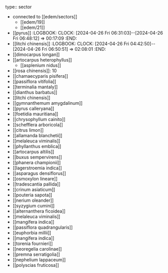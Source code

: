 type:: sector

- connected to [[edem/sectors]]
	- [[edem/19]]
	- [[edem/21]]
- [[pyrus]]
  :LOGBOOK:
  CLOCK: [2024-04-26 Fri 06:31:03]--[2024-04-26 Fri 06:48:12] =>  00:17:09
  :END:
- [[litchi chinensis]]
  :LOGBOOK:
  CLOCK: [2024-04-26 Fri 04:42:50]--[2024-04-26 Fri 06:50:51] =>  02:08:01
  :END:
- [[dimocarpus longan]]
- [[artocarpus heterophyllus]]
	- [[asplenium nidus]]
- [[rosa chinensis]]: 10
- [[chamaecyparis pisifera]]
- [[passiflora vitifolia]]
- [[terminalia mantaly]]
- [[dianthus barbatus]]
- [[litchi chinensis]]
- [[gymnanthemum amygdalinum]]
- [[pyrus calleryana]]
- [[foetidia mauritiana]]
- [[chrysophyllum cainito]]
- [[schefflera arboricola]]
- [[citrus limon]]
- [[allamanda blanchetii]]
- [[melaleuca viminalis]]
- [[phyllanthus emblica]]
- [[artocarpus altilis]]
- [[buxus sempervirens]]
- [[phanera championii]]
- [[lagerstroemia indica]]
- [[asparagus densiflorus]]
- [[osmoxylon lineare]]
- [[tradescantia pallida]]
- [[crinum asiaticum]]
- [[pouteria sapota]]
- [[nerium oleander]]
- [[syzygium cumini]]
- [[alternanthera ficoidea]]
- [[melaleuca viminalis]]
- [[mangifera indica]]
- [[passiflora quadrangularis]]
- [[euphorbia millii]]
- [[mangifera indica]]
- [[torenia fournieri]]
- [[neoregelia carolinae]]
- [[premna serratigolia]]
- [[nephelium lappaceum]]
- [[polyscias fruticosa]]